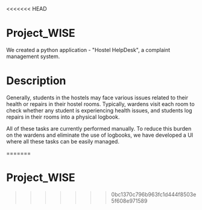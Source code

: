 <<<<<<< HEAD
# Project_WISE
We created a python application - "Hostel HelpDesk", a complaint management system.

# Description
Generally, students in the hostels may face various issues related to their health or repairs in their hostel rooms. Typically, wardens visit each room to check whether any student is experiencing health issues, and students log repairs in their rooms into a physical logbook.

All of these tasks are currently performed manually. To reduce this burden on the wardens and eliminate the use of logbooks, we have developed a UI where all these tasks can be easily managed.

=======
# Project_WISE
>>>>>>> 0bc1370c796b963fc1d444f8503e5f608e971589
